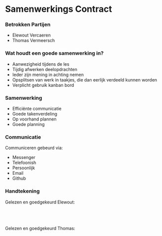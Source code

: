 # Samenwerkings Contract

### Betrokken Partijen

* Elewout Vercaeren
* Thomas Vermeersch

### Wat houdt een goede samenwerking in?

* Aanwezigheid tijdens de les
* Tijdig afwerken deelopdrachten
* Ieder zijn mening in achting nemen
* Opsplitsen van werk in taakjes, die dan eerlijk verdeeld kunnen worden
* Verplicht gebruik kanban bord

### Samenwerking

* Efficiënte communicatie
* Goede takenverdeling
* Op voorhand plannen
* Goede planning

### Communicatie

Communiceren gebeurd via:

* Messenger
* Telefoonish
* Persoonlijk
* Email
* Github

### Handtekening

Gelezen en goedgekeurd Elewout:
<br><br><br><br><br>
Gelezen en goedgekeurd Thomas:

